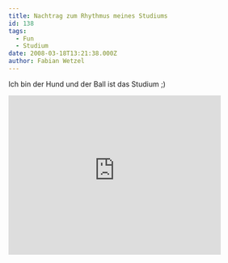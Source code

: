 ```yaml
---
title: Nachtrag zum Rhythmus meines Studiums
id: 138
tags:
  - Fun
  - Studium
date: 2008-03-18T13:21:38.000Z
author: Fabian Wetzel
---
```


Ich bin der Hund und der Ball ist das Studium ;)
<iframe src="http://www.youtube.com/embed/4PcL6-mjRNk" frameborder="0" width="420" height="315"></iframe>
